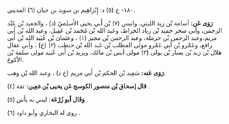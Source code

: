 ١٨٠- خ (٥) د: إِبْرَاهِيم بن سويد بن حيان (٦) المديني.

**رَوَى عَن:** أسامة بْن زيد الليثي، وانيس (٧) بْن أَبي يحيى الأَسلميّ (د) ، والجعيد بْن عَبْد الرحمن، وأبي صخر حميد بْن زياد الخراط، وعَبد الله بْن مُحَمد بْن عَقِيل، وعبد الله بْن أَبي مريم،وعبد الرحمن بْن حرملة، وعبد الرحمن بْن مجبر (١) ، وعثمان بْن عُبَيد الله بْن أَبي رافع، وعَمْرو بْن أَبي عَمْرو مولى المطلب بْن عَبد الله بْن حنطب (٢) (خ) ، وأبي عقال هلال بْن زيد بْن يسار بْن بولى (٣) مولى أنس بْن مالك، ويزيد بْن أَبي عُبَيد مولى سلمة بْن الأكوع.

**رَوَى عَنه:** سَعِيد بْن الحكم بْن أَبي مريم (خ د) ، وعبد الله بْن وهب.

**قال إسحاق بْن منصور الكوسج عَن يحيى بْن مَعِين:** ثقة (٤) .

**وَقَال أبو زُرْعَة:** ليس به بأس (٥) .

روى له البخاري وأبو داود (٦) .